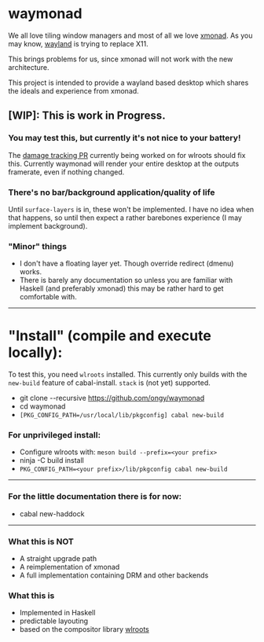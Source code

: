 # waymonad

We all love tiling window managers and most of all we love [xmonad](https://github.com/xmonad/xmonad).
As you may know, [wayland](https://wayland.freedesktop.org/) is trying to replace X11.

This brings problems for us, since xmonad will not work with the new architecture.

This project is intended to provide a wayland based desktop which shares the ideals and experience from xmonad.

## [WIP]: This is work in Progress.
### You may test this, but currently it's not nice to your battery!
The [damage tracking PR](https://github.com/swaywm/wlroots/pull/571) currently being worked on for wlroots should fix this.
Currently waymonad will render your entire desktop at the outputs framerate, even if nothing changed.

### There's no bar/background application/quality of life

Until `surface-layers` is in, these won't be implemented.
I have no idea when that happens, so until then expect a rather barebones experience (I may implement background).

### "Minor" things

* I don't have a floating layer yet. Though override redirect (dmenu) works.
* There is barely any documentation so unless you are familiar with Haskell (and preferably xmonad) this may be rather hard to get comfortable with.

-----
# "Install" (compile and execute locally):

To test this, you need `wlroots` installed.
This currently only builds with the `new-build` feature of cabal-install. `stack` is (not yet) supported.

 * git clone --recursive https://github.com/ongy/waymonad
 * cd waymonad
 * `[PKG_CONFIG_PATH=/usr/local/lib/pkgconfig] cabal new-build`
 
 ### For unprivileged install:
 * Configure wlroots with: `meson build --prefix=<your prefix>`
 * ninja -C build install
 * `PKG_CONFIG_PATH=<your prefix>/lib/pkgconfig cabal new-build`
 
 ---
### For the little documentation there is for now: 
 * cabal new-haddock

-----

### What this is NOT

* A straight upgrade path
* A reimplementation of xmonad
* A full implementation containing DRM and other backends

### What this is

* Implemented in Haskell
* predictable layouting
* based on the compositor library [wlroots](https://github.com/SirCmpwn/wlroots)


